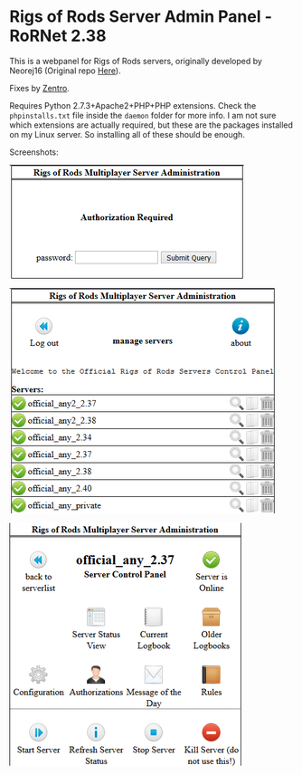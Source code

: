 # Rigs of Rods Server Admin Panel - RoRNet 2.38

This is a webpanel for Rigs of Rods servers, originally developed by Neorej16 (Original repo [Here](https://github.com/Strykr1/rormpservadmin)).

Fixes by [Zentro](https://github.com/officerzentro).

Requires Python 2.7.3+Apache2+PHP+PHP extensions. Check the `phpinstalls.txt` file inside the `daemon` folder for more info. I am not sure which extensions are actually required, but these are the packages installed on my Linux server. So installing all of these should be enough.

Screenshots:

![login](/screenshots/login.png)

![serverlist](/screenshots/serverlist.png)

![serverinfo](/screenshots/serverinfo.png)